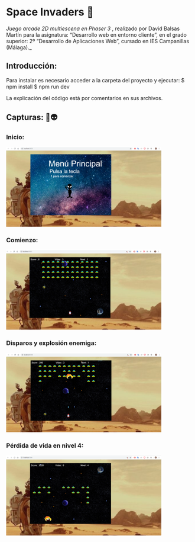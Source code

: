 # Space Invaders 👾

_Juego arcade 2D multiescena en Phaser 3_ , realizado por David Balsas Martín para la asignatura: “Desarrollo web en entorno cliente”, en el grado superior: 2º “Desarrollo de Aplicaciones Web”, cursado en IES Campanillas (Málaga)._
## Introducción:

Para instalar es necesario acceder a la carpeta del proyecto y ejecutar:
$ npm install
$ npm run dev

La explicación del código está por comentarios en sus archivos.

## Capturas: 🚀👽
### Inicio:
<img src="imagenes/inicio.png" width="420">

### Comienzo:
<img src="imagenes/comienzo.png" width="420">

### Disparos y explosión enemiga:
<img src="imagenes/disparo_explosion.png" width="420">

### Pérdida de vida en nivel 4:
<img src="imagenes/nivel4_explosion.png" width="420">

